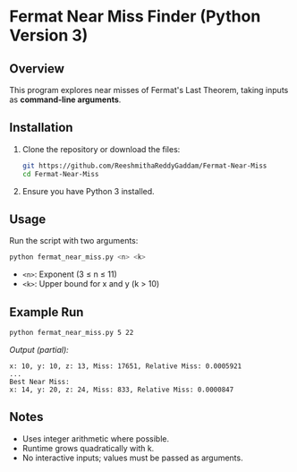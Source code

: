 # Fermat Near Miss Finder (Python Version 3)

## Overview
This program explores near misses of Fermat's Last Theorem, taking inputs as **command-line arguments**.

## Installation
1. Clone the repository or download the files:
   ```bash
   git https://github.com/ReeshmithaReddyGaddam/Fermat-Near-Miss
   cd Fermat-Near-Miss
   ```

2. Ensure you have Python 3 installed.

## Usage
Run the script with two arguments:
```bash
python fermat_near_miss.py <n> <k>
```
- `<n>`: Exponent (3 ≤ n ≤ 11)
- `<k>`: Upper bound for x and y (k > 10)

## Example Run
```bash
python fermat_near_miss.py 5 22
```
_Output (partial):_
```
x: 10, y: 10, z: 13, Miss: 17651, Relative Miss: 0.0005921
...
Best Near Miss:
x: 14, y: 20, z: 24, Miss: 833, Relative Miss: 0.0000847
```

## Notes
- Uses integer arithmetic where possible.
- Runtime grows quadratically with k.
- No interactive inputs; values must be passed as arguments.
